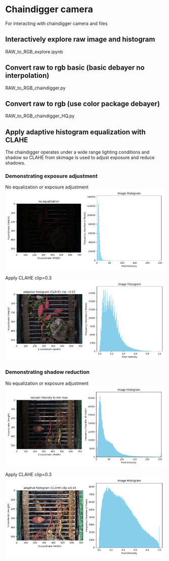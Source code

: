 # Chaindigger camera 
For interacting with chaindigger camera and files

## Interactively explore raw image and histogram
RAW_to_RGB_explore.ipynb

## Convert raw to rgb basic (basic debayer no interpolation)
RAW_to_RGB_chaindigger.py

## Convert raw to rgb (use color package debayer)
RAW_to_RGB_chaindigger_HQ.py

## Apply adaptive histogram equalization with CLAHE
The chaindigger operates under a wide range lighting conditions and shadow so CLAHE from skimage is used to adjust exposure and reduce shadows.

### Demonstrating exposure adjustment

No equalization or exposure adjustment\
![low light no equalization or exposure adjustment](/assets/noeqal.png)

Apply CLAHE clip=0.3\
![low light apply CLAHE](/assets/eqalization_CLAHE.png)

### Demonstrating shadow reduction

No equalization or exposure adjustment\
![shadow](/assets/shadow_noeq.png)

Apply CLAHE clip=0.3
![shadow apply CLAHE](/assets/shadow_CLAHE.png)
